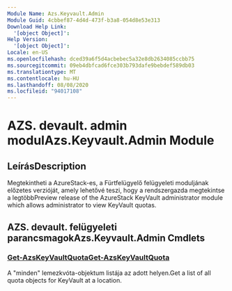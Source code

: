 ```yaml
---
Module Name: Azs.Keyvault.Admin
Module Guid: 4cbbef87-4d4d-473f-b3a8-054d8e53e313
Download Help Link:
  '[object Object]': 
Help Version:
  '[object Object]': 
Locale: en-US
ms.openlocfilehash: dced39a6f5d4acbebec5a32e8db2634085ccbb75
ms.sourcegitcommit: 09eb4dbfcad6fce303b793dafe9bebdef589db03
ms.translationtype: MT
ms.contentlocale: hu-HU
ms.lasthandoff: 08/08/2020
ms.locfileid: "94017108"
---
```

# <span data-ttu-id="c0d8c-101">AZS. devault. admin modul</span><span class="sxs-lookup"><span data-stu-id="c0d8c-101">Azs.Keyvault.Admin Module</span></span>
## <span data-ttu-id="c0d8c-102">Leírás</span><span class="sxs-lookup"><span data-stu-id="c0d8c-102">Description</span></span>
<span data-ttu-id="c0d8c-103">Megtekintheti a AzureStack-es, a Fürtfelügyelő felügyeleti moduljának előzetes verzióját, amely lehetővé teszi, hogy a rendszergazda megtekintse a legtöbb</span><span class="sxs-lookup"><span data-stu-id="c0d8c-103">Preview release of the AzureStack KeyVault administrator module which allows administrator to view KeyVault quotas.</span></span> 

## <span data-ttu-id="c0d8c-104">AZS. devault. felügyeleti parancsmagok</span><span class="sxs-lookup"><span data-stu-id="c0d8c-104">Azs.Keyvault.Admin Cmdlets</span></span>
### [<span data-ttu-id="c0d8c-105">Get-AzsKeyVaultQuota</span><span class="sxs-lookup"><span data-stu-id="c0d8c-105">Get-AzsKeyVaultQuota</span></span>](Get-AzsKeyVaultQuota.md)
<span data-ttu-id="c0d8c-106">A "minden" lemezkvóta-objektum listája az adott helyen.</span><span class="sxs-lookup"><span data-stu-id="c0d8c-106">Get a list of all quota objects for KeyVault at a location.</span></span>

